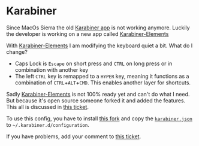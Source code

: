 # Karabiner

Since MacOs Sierra the old [Karabiner app](https://pqrs.org/osx/karabiner/index.html.en) is not working anymore.
Luckily the developer is working on a new app called [Karabiner-Elements](https://github.com/tekezo/Karabiner-Elements)

With [Karabiner-Elements](https://github.com/tekezo/Karabiner-Elements) I am 
modifying the keyboard quiet a bit. What do I change?

* Caps Lock is `Escape`  on short press and `CTRL` on long press or in
  combination with another key
* The left `CTRL` key is remapped to a `HYPER` key, meaning it functions
  as a combination of `CTRL`+`ALT`+`CMD`. This enables another layer for
  shortcuts.

Sadly [Karabiner-Elements](https://pqrs.org/osx/karabiner/) is not
100% ready yet and can't do what I need. But because it's open source
someone forked it and added the features. This all is discussed
in [this ticket](https://github.com/tekezo/Karabiner-Elements/issues/8).

To use this config, you have to install [this fork](https://github.com/wwwjfy/Karabiner-Elements/releases)
and copy the [`karabiner.json`](karabiner.json) to `~/.karabiner.d/configuration`.

If you have problems, add your comment to [this ticket](https://github.com/tekezo/Karabiner-Elements/issues/8).
